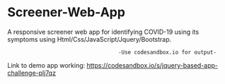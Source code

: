 # Screener-Web-App
A responsive screener web app for identifying COVID-19 using its symptoms using Html/Css/JavaScript/Jquery/Bootstrap.

                                       -Use codesandbox.io for output-

Link to demo app working: https://codesandbox.io/s/jquery-based-app-challenge-plj7qz
